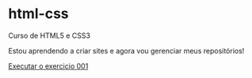# html-css
 Curso de HTML5 e CSS3 
 
 Estou aprendendo a criar sites e agora vou gerenciar meus repositórios!

<a href="https://jvqmachado.github.io/html-css/exercicios/ex001/index.html">Executar o exercicio 001</a>